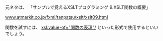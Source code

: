 元ネタは、
「サンプルで覚えるXSLTプログラミング 
9.XSLT関数の概要」

www.atmarkit.co.jp/fxml/tanpatsu/xslt/xslt09.html

関数を試すには、
<xsl:value-of="関数の表現"/>
といった形式で使用するといいでしょう。
